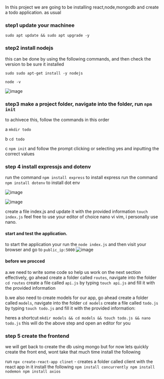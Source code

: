 In this project we are going to be installing react,node,mongodb and create a todo application. as usual

### step1 update your machinee

`sudo apt update && sudo apt upgrade -y`

### step2 install nodejs
this can be done by using the following commands, and then check the version to be sure it installed
<!--  -->
`sudo sudo apt-get install -y nodejs`

`node -v`

![image](https://user-images.githubusercontent.com/73601265/230696717-058ffeaa-b5d2-45fd-a5f2-da6d3732576f.png)

### step3 make a project folder, navigate into the folder, run `npm init`
to achivece this, follow the commands in this order

a `mkdir todo`

b `cd todo`

c `npm init` and follow the prompt clicking or selecting yes and inputting the correct values

### step 4 install expressjs and dotenv

run the command `npm install express` to install express
run the command `npm install dotenv` to install dot env

![image](https://user-images.githubusercontent.com/73601265/230696962-0141424f-172a-4aa7-a0aa-9d1f63bc8c72.png)

![image](https://user-images.githubusercontent.com/73601265/230696979-6b8cf9a9-a857-4ec4-8134-c62a8d5fec6f.png)


create a file index.js and update it with the provided information
`touch index.js`
feel free to use your editor of choice nano vi vim, i personally use nano.

#### start and test the application.
to start the application your run the `node index.js` and then visit your browser and go to `public_ip:5000`
![image](https://user-images.githubusercontent.com/73601265/230697194-2f07ffc1-1f26-4e93-8cbc-bcef3290136b.png)

#### before we procced

a.we need to write some code so help us work on the next section effectively, go ahead create a folder called `routes`, navigate into the folder `cd routes` create a file called `api.js` by typing `touch api.js` and fill it with the provided information

b.we also need to create models for our app, go ahead create a folder called `models`, navigate into the folder `cd models` create a file called `todo.js` by typing `touch todo.js` and fill it with the provided information:

heres a shortcut `mkdir models && cd models && touch todo.js && nano todo.js` this will do the above step and open an editor for you

### step 5 create the frontend
we will get back to create the db using mongo but for now lets quickly create the front end, wont take that much time
install the following

run `npx create-react-app clinet` - creates a folder called client with the react app in it
install the following
`
npm install concurrently
npm install nodemon
npm install axios
`

